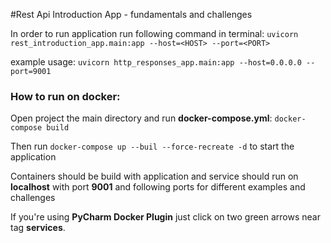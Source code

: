 #Rest Api Introduction App - fundamentals and challenges 

In order to run application run following command in terminal:
`uvicorn rest_introduction_app.main:app --host=<HOST> --port=<PORT>`

example usage:
`uvicorn http_responses_app.main:app --host=0.0.0.0 --port=9001`

### How to run on docker:
Open project the main directory and run **docker-compose.yml**:
`docker-compose build`

Then run `docker-compose up --buil --force-recreate -d` to start the application

Containers should be build with application and service should run on **localhost**  with port **9001** and following ports for different examples and challenges 

If you're using **PyCharm Docker Plugin** just click on two green arrows near tag **services**.

